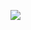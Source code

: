![](https://bat.bing.com/action/0?ti=56018282&Ver=2&mid=0bb672d2-4307-4902-bab9-3475ee4c2f96&sid=201ffde0635411ee902411d77b750559&vid=20202bf0635411ee9ac03f2e618b0b9f&vids=0&msclkid=N&pi=0&lg=en-US&sw=800&sh=600&sc=24&nwd=1&tl=Shortform%20%7C%20Book&p=https%3A%2F%2Fwww.shortform.com%2Fapp%2Fbook%2Fatomic-habits%2Fexercise-how-were-your-habits-formed&r=&lt=385&evt=pageLoad&sv=1&rn=892329)
